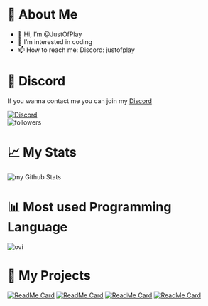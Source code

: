 


# 📰 About Me
- 👋 Hi, I’m @JustOfPlay
- 👀 I’m interested in coding
- 📫 How to reach me: Discord: justofplay



# 🎫 Discord

If you wanna contact me you can join my [Discord](https://discord.gg/kqANTp65d3)

<div>
    <a href="https://discord.gg/kqANTp65d3"><img src="https://img.shields.io/discord/1176947514742681613?logo=discord" alt="Discord"/></a>    
</div>










<img alt="followers" title="Follow me on Github" src="https://img.shields.io/github/followers/JustOfPlay?color=236ad3&style=for-the-badge&logo=github&label=Follow"/>



# 📈 My Stats
<img align="center" src="https://github-readme-stats.vercel.app/api?username=JustOfPlay&include_all_commits=true&count_private=true&show_icons=true&line_height=20&title_color=2B5BBD&icon_color=1124BB&text_color=A1A1A1&bg_color=0,000000,130F40" alt="my Github Stats"/>

# 📊 Most used Programming Language
<img src="https://github-readme-stats.vercel.app/api/top-langs?username=JustOfPlay&show_icons=true&locale=en&layout=compact&theme=chartreuse-dark" alt="ovi" />





# 📢 My Projects
[![ReadMe Card](https://github-readme-stats.vercel.app/api/pin/?username=JustOfPlay&repo=DeltaModLoader)](https://github.com/JustOfPlay/DeltaModLoader)
[![ReadMe Card](https://github-readme-stats.vercel.app/api/pin/?username=JustOfPlay&repo=DiscordNitroGenerator)](https://github.com/JustOfPlay/DiscordNitroGenerator)
[![ReadMe Card](https://github-readme-stats.vercel.app/api/pin/?username=JustOfPlay&repo=DeltaClient)](https://github.com/JustOfPlay/DeltaClient)
[![ReadMe Card](https://github-readme-stats.vercel.app/api/pin/?username=JustOfPlay&repo=fz)](https://github.com/JustOfPlay/fz)


